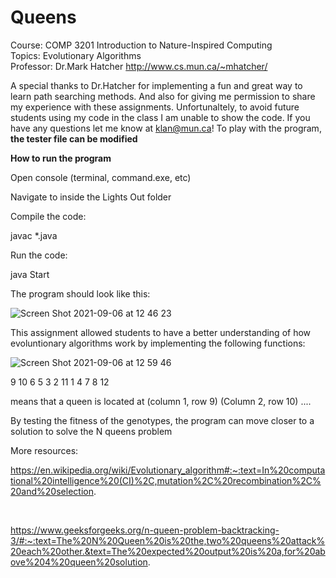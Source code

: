 # Queens


Course: COMP 3201 Introduction to Nature-Inspired Computing  <br>
Topics: Evolutionary Algorithms <br>
Professor: Dr.Mark Hatcher http://www.cs.mun.ca/~mhatcher/  <br>





A special thanks to Dr.Hatcher for implementing a fun and great way to learn path searching methods. And also for giving me permission to share my experience with these assignments.
Unfortunaltely, to avoid future students using my code in the class I am unable to show the code. If you have any questions let me know at klan@mun.ca!
To play with the program, **the tester file can be modified** <br>



**How to run the program**

Open console (terminal, command.exe, etc)

Navigate to inside the Lights Out folder

Compile the code:

javac *.java

Run the code:

java Start


The program should look like this:

![Screen Shot 2021-09-06 at 12 46 23](https://user-images.githubusercontent.com/66441548/132238340-71a582d7-7612-40ca-878b-c7f45429b6a7.png)



This assignment allowed students to have a better understanding of how evoluntionary algorithms work by implementing the following functions:

![Screen Shot 2021-09-06 at 12 59 46](https://user-images.githubusercontent.com/66441548/132239266-1bb76aca-e472-4a9c-8f8f-915859f5b15d.png)

9 10 6 5 3 2 11 1 4 7 8 12

means that a queen is located at (column 1, row 9) (Column 2, row 10) ....

By testing the fitness of the genotypes, the program can move closer to a solution to solve the N queens problem



More resources:

https://en.wikipedia.org/wiki/Evolutionary_algorithm#:~:text=In%20computational%20intelligence%20(CI)%2C,mutation%2C%20recombination%2C%20and%20selection.

<br>

https://www.geeksforgeeks.org/n-queen-problem-backtracking-3/#:~:text=The%20N%20Queen%20is%20the,two%20queens%20attack%20each%20other.&text=The%20expected%20output%20is%20a,for%20above%204%20queen%20solution.
